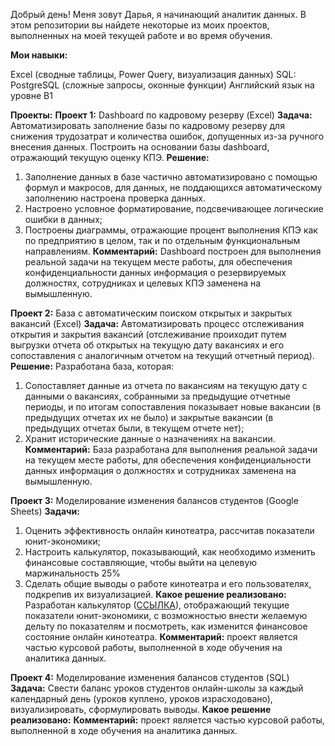 Добрый день!
Меня зовут Дарья, я начинающий аналитик данных. В этом репозитории вы найдете некоторые из моих проектов, выполненных на моей текущей работе и во время обучения. 

**Мои навыки:**

Excel (сводные таблицы, Power Query, визуализация данных)
SQL: PostgreSQL (сложные запросы, оконные функции)
Английский язык на уровне B1

**Проекты:**
**Проект 1:** Dashboard по кадровому резерву (Excel)
**Задача:** Автоматизировать заполнение базы по кадровому резерву для снижения трудозатрат и количества ошибок, допущенных из-за ручного внесения данных. Построить на основании базы dashboard, отражающий текущую оценку КПЭ. 
**Решение:**
1. Заполнение данных в базе частично автоматизировано с помощью формул и макросов, для данных, не поддающихся автоматическому заполнению настроена проверка данных. 
2. Настроено условное форматирование, подсвечивающее логические ошибки в данных;
3. Построены диаграммы, отражающие процент выполнения КПЭ как по предприятию в целом, так и по отдельным функциональным направлениям. 
**Комментарий:** Dashboard построен для выполнения реальной задачи на текущем месте работы, для обеспечения конфиденциальности данных информация о резервируемых должностях, сотрудниках и целевых КПЭ заменена на вымышленную. 

**Проект 2:** База с автоматическим поиском открытых и закрытых вакансий (Excel)
**Задача:** Автоматизировать процесс отслеживания открытия и закрытия вакансий (отслеживание проиходит путем выгрузки отчета об открытых на текущую дату вакансиях и его сопоставления с аналогичным отчетом на текущий отчетный период). 
**Решение:** Разработана база, которая:
1. Сопоставляет данные из отчета по вакансиям на текущую дату с данными о вакансиях, собранными за предыдущие отчетные периоды, и по итогам сопоставления показывает новые вакансии (в предыдущих отчетах их не было) и закрытые вакансии (в предыдущих отчетах были, в текущем отчете нет);
2. Хранит исторические данные о назначениях на вакансии.
**Комментарий:** База разработана для выполнения реальной задачи на текущем месте работы, для обеспечения конфиденциальности данных информация о должностях и сотрудниках заменена на вымышленную. 


**Проект 3:** Моделирование изменения балансов студентов (Google Sheets)
**Задачи:** 
1. Оценить эффективность онлайн кинотеатра, рассчитав показатели юнит-экономики;
2. Настроить калькулятор, показывающий, как необходимо изменить финансовые составляющие, чтобы выйти на целевую маржинальность 25%
3. Сделать общие выводы о работе кинотеатра и его пользователях, подкрепив их визуализацией. 
**Какое решение реализовано:** Разработан калькулятор ([ССЫЛКА](https://docs.google.com/spreadsheets/d/1ulFr18UkjfJJOPd9dX-d_mUUBTcp3lif/edit#gid=2115260105)), отображающий текущие показатели юнит-экономики, с возможностью внести желаемую дельту по показателям и посмотреть, как изменится финансовое состояние онлайн кинотеатра. 
**Комментарий:** проект является частью курсовой работы, выполненной в ходе обучения на аналитика данных. 

**Проект 4:** Моделирование изменения балансов студентов (SQL)
**Задача:** Свести баланс уроков студентов онлайн-школы за каждый календарный день (уроков куплено, уроков израсходовано), визуализировать, сформулировать выводы. 
**Какое решение реализовано:**
**Комментарий:** проект является частью курсовой работы, выполненной в ходе обучения на аналитика данных. 
